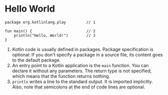 # Hello World

```change code
package org.kotlinlang.play         // 1

fun main() {                        // 2
    println("Hello, World!")        // 3
}
```

1. Kotlin code is usually defined in packages. Package specification is optional: If you don't specify a package in a source file, its content goes to the default package.
2. An entry point to a Kotlin application is the `main` function. You can declare it without any parameters. The return type is not specified, which means that the function returns nothing. 
3. `println` writes a line to the standard output. It is imported implicitly. Also, note that semicolons at the end of code lines are optional.

